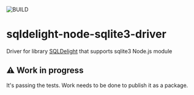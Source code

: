 ![BUILD](https://github.com/wojta/sqldelight-node-sqlite3-driver/actions/workflows/build.yml/badge.svg)

# sqldelight-node-sqlite3-driver 
Driver for library [SQLDelight](https://github.com/cashapp/sqldelight) that supports sqlite3 Node.js module

## ⚠️ Work in progress
It's passing the tests. Work needs to be done to publish it as a package.
